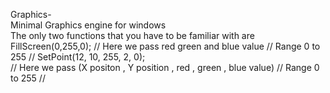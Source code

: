 Graphics-<br/>
Minimal Graphics engine for windows<br/>
The only two functions that you have to be familiar with are <br/>
FillScreen(0,255,0);   // Here we pass red green and blue value // Range 0 to 255 // 
SetPoint(12, 10, 255, 2, 0); <br/>
// Here we pass (X positon , Y position , red , green , blue value) // Range 0 to 255 // 
